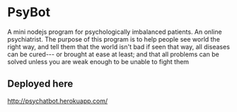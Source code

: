 PsyBot
======
A mini nodejs program for psychologically
imbalanced patients. An online psychiatrist. The purpose of this program is to help people see world the right way, and tell them that the world isn't bad if seen that way, all diseases can be cured--- or brought at ease at least; and that all problems can be solved unless you are weak enough to be unable to fight them

Deployed here
---
http://psychatbot.herokuapp.com/
